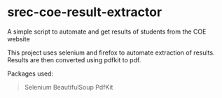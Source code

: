 # srec-coe-result-extractor
A simple script to automate and get results of students from the COE website

This project uses selenium and firefox to automate extraction of results. Results are then converted using pdfkit to pdf.

Packages used:
> Selenium
> BeautifulSoup
> PdfKit
